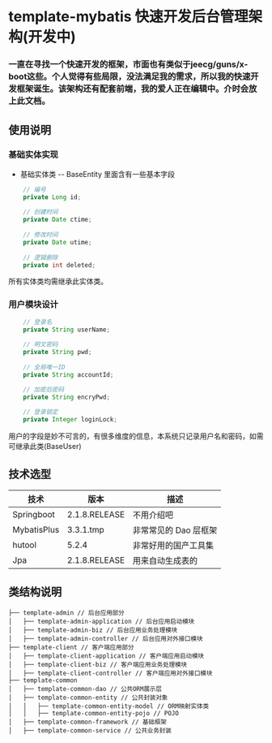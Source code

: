 # template-mybatis 快速开发后台管理架构(开发中)
### 一直在寻找一个快速开发的框架，市面也有类似于jeecg/guns/x-boot这些。个人觉得有些局限，没法满足我的需求，所以我的快速开发框架诞生。该架构还有配套前端，我的爱人正在编辑中。介时会放上此文档。

## 使用说明

### 基础实体实现
- 基础实体类 
--	BaseEntity 里面含有一些基本字段
```java
	// 编号
    private Long id;
	
	// 创建时间
    private Date ctime;
	
	// 修改时间
    private Date utime;
	
	// 逻辑删除
    private int deleted;
```
所有实体类均需继承此实体类。

### 用户模块设计
```java
    // 登录名
    private String userName;
    
    // 明文密码
    private String pwd;
    
    // 全局唯一ID
    private String accountId;

    // 加密后密码
    private String encryPwd;
    
    // 登录锁定
    private Integer loginLock;
```
用户的字段是妙不可言的，有很多维度的信息，本系统只记录用户名和密码，如需可继承此类(BaseUser)

## 技术选型

|技术|版本|描述|
| - | - | - |
| Springboot  | 2.1.8.RELEASE | 不用介绍吧            |
| MybatisPlus | 3.3.1.tmp     | 非常常见的 Dao 层框架 |
| hutool      | 5.2.4         | 非常好用的国产工具集  |
| Jpa         | 2.1.8.RELEASE | 用来自动生成表的      |

## 类结构说明
```
├── template-admin // 后台应用部分
│   ├── template-admin-application // 后台应用启动模块
│   ├── template-admin-biz // 后台应用业务处理模块
│   ├── template-admin-controller // 后台应用对外接口模块
├── template-client // 客户端应用部分
│   ├── template-client-application // 客户端应用启动模块
│   ├── template-client-biz // 客户端应用业务处理模块
│   ├── template-client-controller // 客户端应用对外接口模块
├── template-common
│   ├── template-common-dao // 公共ORM展示层
│   ├── template-common-entity // 公共封装对象
│   │   ├── template-common-entity-model // ORM映射实体类
│   │   ├── template-common-entity-pojo // POJO
│   ├── template-common-framework // 基础框架
│   ├── template-common-service // 公共业务封装
```

